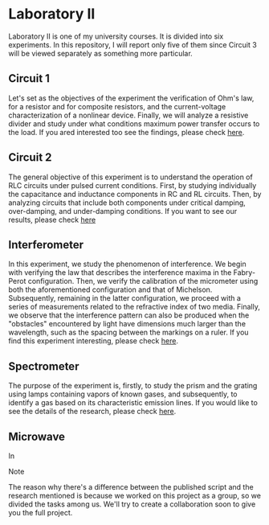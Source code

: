 # Laboratory II
Laboratory II is one of my university courses. It is divided into six experiments. In this repository, I will report only five of them since Circuit 3 will be viewed separately as something more particular.

## Circuit 1
Let's set as the objectives of the experiment the verification of Ohm's law, for a resistor and for composite resistors, and the current-voltage characterization of a nonlinear device. Finally, we will analyze a resistive divider and study under what conditions maximum power transfer occurs to the load. If you ared interested too see the findings, please check [here]().

## Circuit 2
The general objective of this experiment is to understand the operation of RLC circuits under pulsed current conditions. First, by studying individually the capacitance and inductance components in RC and RL circuits. Then, by analyzing circuits that include both components under critical damping, over-damping, and under-damping conditions. If you want to see our results, please check [here]()

## Interferometer
In this experiment, we study the phenomenon of interference. We begin with verifying the law that describes the interference maxima in the Fabry-Perot configuration. Then, we verify the calibration of the micrometer using both the aforementioned configuration and that of Michelson. Subsequently, remaining in the latter configuration, we proceed with a series of measurements related to the refractive index of two media. Finally, we observe that the interference pattern can also be produced when the "obstacles" encountered by light have dimensions much larger than the wavelength, such as the spacing between the markings on a ruler. 
If you find this experiment interesting, please check [here]().

## Spectrometer
The purpose of the experiment is, firstly, to study the prism and the grating using lamps containing vapors of known gases, and subsequently, to identify a gas based on its characteristic emission lines.
If you would like to see the details of the research, please check [here]().

## Microwave
In


>[!NOTE]
>The reason why there's a difference between the published script and the research mentioned is because we worked on this project as a group, so we divided the tasks among us. We'll try to create a collaboration soon to give you the full project.
